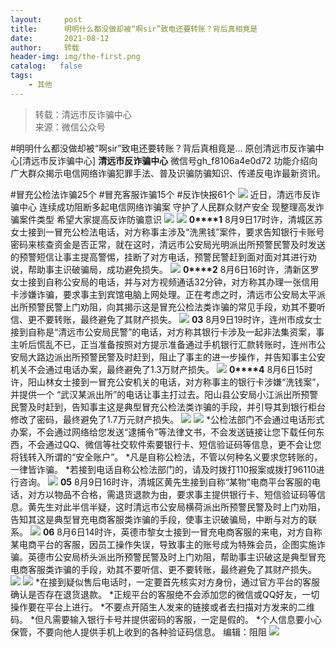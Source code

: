 ```yaml
---
layout:     post
title:      明明什么都没做却被“啊sir”致电还要转账？背后真相竟是
date:       2021-08-12
author:     转载
header-img: img/the-first.png
catalog:   false
tags:
    - 其他
---
```


<blockquote><p>转载：清远市反诈骗中心<br>
来源：微信公众号</p></blockquote>

#明明什么都没做却被“啊sir”致电还要转账？背后真相竟是...
原创清远市反诈骗中心[清远市反诈骗中心]
**清远市反诈骗中心**
微信号gh_f8106a4e0d72
功能介绍向广大群众揭示电信网络诈骗犯罪手法、普及识骗防骗知识、传递反电诈最新资讯。

#冒充公检法诈骗25个
#冒充客服诈骗15个
#反诈快报61个
![]({{site.baseurl}}/postimg/3CxTSiafadcic5zyXUfbXLUClzlpaoknCpV4bErPg2kuuS97hoJJbNCtFOVZ9X0j5W26HDaregC5kibiaLGl8CPr9A.gif)
近日，清远市反诈骗中心
连续成功阻断多起电信网络诈骗案
守护了人民群众财产安全
现整理高发诈骗案件类型
希望大家提高反诈防骗意识
![]({{site.baseurl}}/postimg/3CxTSiafadc8EqoIoNfv6ZeWUWJ1rHV3iaXcTAfcnuMRTlljl0kt9Oo7zqnULUEsib6T7tE5IghrmTAUb6xA1z7LA.jpeg)
![]({{site.baseurl}}/postimg/3CxTSiafadc8EqoIoNfv6ZeWUWJ1rHV3iaAHWhlschW2Tib2fQUEyCGFKWAUKqovduSkFSS9HUxBGPPicS2eKUxXJw.png)
**0****1**
8月9日17时许，清城区苏女士接到一冒充公检法电话，对方称事主涉及“洗黑钱”案件，要求告知银行卡账号密码来核查资金是否正常，就在这时，清远市公安局光明派出所预警民警及时发送的预警短信让事主提高警惕，挂断了对方电话，预警民警赶到面对面对其进行劝说，帮助事主识破骗局，成功避免损失。
![]({{site.baseurl}}/postimg/3CxTSiafadc8EqoIoNfv6ZeWUWJ1rHV3ialUeiaXNKjSq5Ix1d4Uq8dwwUyMK6dAtzTWMCibXWNAR0xpDJO7Z0tz8A.jpeg)
**0****2**
8月6日16时许，清新区罗女士接到自称公安局的电话，并与对方视频通话32分钟，对方称其办理一张信用卡涉嫌诈骗，要求事主到宾馆电脑上网处理。正在考虑之时，清远市公安局太平派出所预警民警上门劝阻，向其揭示这是冒充公检法类诈骗的常见手段，劝其不要听信、更不要转账，最终避免了其财产损失。
![]({{site.baseurl}}/postimg/3CxTSiafadc8EqoIoNfv6ZeWUWJ1rHV3iaJ0NLxT33689C9YMNs7MQVBaiaOW5ltBuF7MuyqfL4icqh9Zoj5iaZOHcQ.jpeg)
**03**
8月9日19时许，连州市成女士接到自称是“清远市公安局民警”的电话，对方称其银行卡涉及一起非法集资案，事主听后慌乱不已，正当准备按照对方提示准备通过手机银行汇款转账时，连州市公安局大路边派出所预警民警及时赶到，阻止了事主的进一步操作，并告知事主公安机关不会通过电话办案，最终避免了1.3万财产损失。
![]({{site.baseurl}}/postimg/3CxTSiafadc8EqoIoNfv6ZeWUWJ1rHV3iatd9u3NdtDAtca5YAXp0JF4zBsXIDv9grJDmrrjfsAH4IQ8HJgt3ia1w.jpeg)
**0****4**
8月6日15时许，阳山林女士接到一冒充公安机关的电话，对方称事主的银行卡涉嫌“洗钱案”，并提供一个
“武汉某派出所”的电话让事主打过去。阳山县公安局小江派出所预警民警及时赶到，告知事主这是典型冒充公检法类诈骗的手段，并引导其到银行柜台修改了密码，最终避免了1.7万元财产损失。
![]({{site.baseurl}}/postimg/3CxTSiafadc8EqoIoNfv6ZeWUWJ1rHV3iaSX6WaOCMP1DRltd3uibiciaw1ictqicFy2TEwO2429upz3RAovGPFsxm6Jw.jpeg)
![]({{site.baseurl}}/postimg/3CxTSiafadc8EqoIoNfv6ZeWUWJ1rHV3iaWIZQMBialaMQ9DShAW0JnCR0Btf44U3nWo4VUfwstYlzUszdMiaG1n4g.png)
*公检法部门不会通过电话形式办案，不会通过网络给您发送“逮捕令”等法律文书，不会发送链接让您下载任何东西，不会通过QQ、微信等社交软件索要银行卡、短信验证码等信息，更不会让您将钱转入所谓的“安全账户”。
*凡是自称公检法，不管以何种名义要求您转账的，一律皆诈骗。
*若接到电话自称公检法部门的，请及时拨打110报案或拨打96110进行咨询。
![]({{site.baseurl}}/postimg/3CxTSiafadc8EqoIoNfv6ZeWUWJ1rHV3iaKickRG2loyYnM7pOb4wnrtpLg2EmvR9a5Z2viapkGCKH1t8xD16l17Jg.png)
**05**
8月9日16时许，清城区黄先生接到自称“某物”电商平台客服的电话，对方以物品不合格，需退货退款为由，要求事主提供银行卡、短信验证码等信息。黄先生对此半信半疑，这时清远市公安局横荷派出所预警民警及时上门劝阻，告知其这是典型冒充电商客服类诈骗的手段，使事主识破骗局，中断与对方的联系。
![]({{site.baseurl}}/postimg/3CxTSiafadc8EqoIoNfv6ZeWUWJ1rHV3iaplQzibqVH1FC17YN223lMjG4pH7O5krjehdHbwFah57FLGvnN4cIJ8w.jpeg)
**06**
8月6日14时许，英德市黎女士接到一冒充电商客服的来电，对方自称某电商平台的客服，因员工操作失误，导致事主的账号成为特殊会员，企图实施诈骗。英德市公安局桥头派出所预警民警及时上门劝阻，帮助事主识破这是典型冒充电商客服类诈骗的手段，劝其不要听信、更不要转账，最终避免了其财产损失。
![]({{site.baseurl}}/postimg/3CxTSiafadc8EqoIoNfv6ZeWUWJ1rHV3iaWXrDzveaIbqrN7Pd0QEWthmib1OBljibUF5XUzk0wG6bnSZMbAF5rzFw.jpeg)
![]({{site.baseurl}}/postimg/3CxTSiafadc8EqoIoNfv6ZeWUWJ1rHV3iaWIZQMBialaMQ9DShAW0JnCR0Btf44U3nWo4VUfwstYlzUszdMiaG1n4g.png)
*在接到疑似售后电话时，一定要首先核实对方身份，通过官方平台的客服确认是否存在退货退款。
*正规平台的客服绝不会添加您的微信或QQ好友，一切操作要在平台上进行。
*不要点开陌生人发来的链接或者去扫描对方发来的二维码。
*但凡需要输入银行卡号并提供密码的客服，一定是假的。
*个人信息要小心保管，不要向他人提供手机上收到的各种验证码信息。
编辑：阻阻
![]({{site.baseurl}}/postimg/3CxTSiafadcic5zyXUfbXLUClzlpaoknCpErldQhhamfG7KH1qHGrr3icT9iaAoE1B4noSO7EewO2k8fys5pMuaoog.gif)
